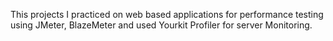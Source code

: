 This projects I practiced on web based applications for performance testing using JMeter, BlazeMeter and used Yourkit Profiler for server Monitoring.
